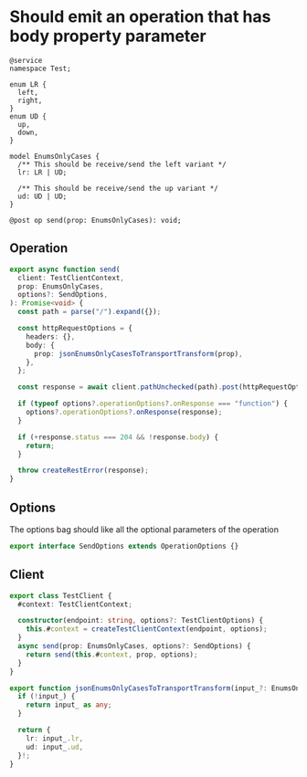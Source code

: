# Should emit an operation that has body property parameter

```tsp
@service
namespace Test;

enum LR {
  left,
  right,
}
enum UD {
  up,
  down,
}

model EnumsOnlyCases {
  /** This should be receive/send the left variant */
  lr: LR | UD;

  /** This should be receive/send the up variant */
  ud: UD | UD;
}

@post op send(prop: EnumsOnlyCases): void;
```

## Operation

```ts src/api/testClientOperations.ts function send
export async function send(
  client: TestClientContext,
  prop: EnumsOnlyCases,
  options?: SendOptions,
): Promise<void> {
  const path = parse("/").expand({});

  const httpRequestOptions = {
    headers: {},
    body: {
      prop: jsonEnumsOnlyCasesToTransportTransform(prop),
    },
  };

  const response = await client.pathUnchecked(path).post(httpRequestOptions);

  if (typeof options?.operationOptions?.onResponse === "function") {
    options?.operationOptions?.onResponse(response);
  }

  if (+response.status === 204 && !response.body) {
    return;
  }

  throw createRestError(response);
}
```

## Options

The options bag should like all the optional parameters of the operation

```ts src/api/testClientOperations.ts interface SendOptions
export interface SendOptions extends OperationOptions {}
```

## Client

```ts src/testClient.ts class TestClient
export class TestClient {
  #context: TestClientContext;

  constructor(endpoint: string, options?: TestClientOptions) {
    this.#context = createTestClientContext(endpoint, options);
  }
  async send(prop: EnumsOnlyCases, options?: SendOptions) {
    return send(this.#context, prop, options);
  }
}
```

```ts src/models/serializers.ts function jsonEnumsOnlyCasesToTransportTransform
export function jsonEnumsOnlyCasesToTransportTransform(input_?: EnumsOnlyCases): any {
  if (!input_) {
    return input_ as any;
  }

  return {
    lr: input_.lr,
    ud: input_.ud,
  }!;
}
```

